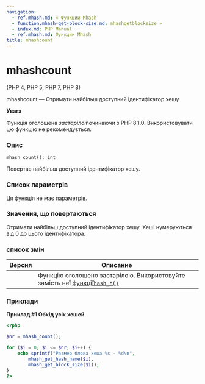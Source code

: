 ```yaml
---
navigation:
  - ref.mhash.md: « Функции Mhash
  - function.mhash-get-block-size.md: mhashgetblocksize »
  - index.md: PHP Manual
  - ref.mhash.md: Функции Mhash
title: mhashcount
---
```

# mhashcount

(PHP 4, PHP 5, PHP 7, PHP 8)

mhashcount — Отримати найбільш доступний ідентифікатор хешу

**Увага**

Функція оголошена *застарілої*починаючи з PHP 8.1.0. Використовувати цю функцію не рекомендується.

### Опис

```methodsynopsis
mhash_count(): int
```

Повертає найбільш доступний ідентифікатор хешу.

### Список параметрів

Ця функція не має параметрів.

### Значення, що повертаються

Отримати найбільш доступний ідентифікатор хешу. Хеші нумеруються від 0 до цього ідентифікатора.

### список змін

| Версия | Описание |
| --- | --- |
|  | Функцію оголошено застарілою. Використовуйте замість неї [функції`hash_*()`](ref.hash.md) |

### Приклади

**Приклад #1 Обхід усіх хешей**

```php
<?php

$nr = mhash_count();

for ($i = 0; $i <= $nr; $i++) {
    echo sprintf("Размер блока хеша %s - %d\n",
        mhash_get_hash_name($i),
        mhash_get_block_size($i));
}
?>
```
